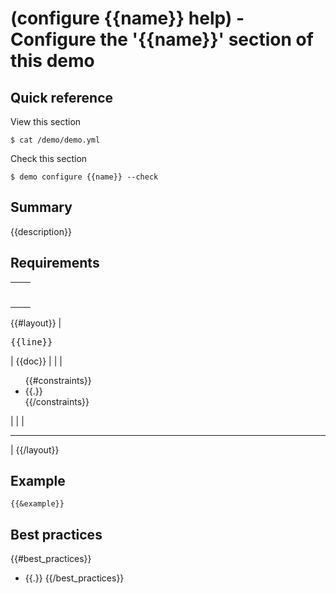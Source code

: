 # (configure {{name}} help) - Configure the '{{name}}' section of this demo

## Quick reference

View this section

```
$ cat /demo/demo.yml 
```

Check this section

```
$ demo configure {{name}} --check
```

## Summary

{{description}}

## Requirements

|                     |         |
| ------------------- | ------- |
|                     | <hr>    |
{{#layout}}
| <pre>{{line}}</pre> | {{doc}} |
|                     | <ul>{{#constraints}}<li>{{.}}</li>{{/constraints}}</ul> |
|                     | <hr>    |
{{/layout}}

## Example

```
{{&example}}
```

## Best practices

{{#best_practices}}
+ {{.}}
{{/best_practices}}
